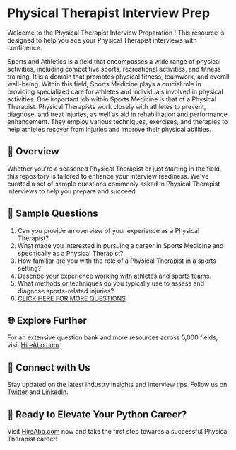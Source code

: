 # Physical Therapist Interview Prep

Welcome to the Physical Therapist Interview Preparation ! This resource is designed to help you ace your Physical Therapist interviews with confidence.

Sports and Athletics is a field that encompasses a wide range of physical activities, including competitive sports, recreational activities, and fitness training. It is a domain that promotes physical fitness, teamwork, and overall well-being. Within this field, Sports Medicine plays a crucial role in providing specialized care for athletes and individuals involved in physical activities. One important job within Sports Medicine is that of a Physical Therapist. Physical Therapists work closely with athletes to prevent, diagnose, and treat injuries, as well as aid in rehabilitation and performance enhancement. They employ various techniques, exercises, and therapies to help athletes recover from injuries and improve their physical abilities.

## 🚀 Overview

Whether you're a seasoned Physical Therapist or just starting in the field, this repository is tailored to enhance your interview readiness. We've curated a set of sample questions commonly asked in Physical Therapist interviews to help you prepare and succeed.

## 📝 Sample Questions

1. Can you provide an overview of your experience as a Physical Therapist?
2. What made you interested in pursuing a career in Sports Medicine and specifically as a Physical Therapist?
3. How familiar are you with the role of a Physical Therapist in a sports setting?
4. Describe your experience working with athletes and sports teams.
5. What methods or techniques do you typically use to assess and diagnose sports-related injuries?
6. [CLICK HERE FOR MORE QUESTIONS](https://hireabo.com/job/15_1_2/Physical%20Therapist)

## 🌐 Explore Further

For an extensive question bank and more resources across 5,000 fields, visit [HireAbo.com](https://www.hireabo.com).

## 📱 Connect with Us

Stay updated on the latest industry insights and interview tips. Follow us on [Twitter](https://twitter.com/hireabo) and [LinkedIn](https://www.linkedin.com/in/hire-abo-3609972a8/).

## 🚀 Ready to Elevate Your Python Career?

Visit [HireAbo.com](https://www.hireabo.com) now and take the first step towards a successful Physical Therapist career!